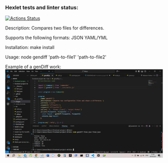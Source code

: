### Hexlet tests and linter status:
[![Actions Status](https://github.com/Hante-St/frontend-project-46/actions/workflows/hexlet-check.yml/badge.svg)](https://github.com/Hante-St/frontend-project-46/actions)

Description:
Compares two files for differences. 

Supports the following formats:
JSON
YAML/YML

Installation:
make install

Usage:
node gendiff 'path-to-file1' 'path-to-file2'

Example of a genDiff work:
![example gendiff](images/example_gendiff.png)
